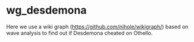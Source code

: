 # wg_desdemona
Here we use a wiki graph (https://github.com/nihole/wikigraph/) based on wave analysis to find out if Desdemona cheated on Othello.
